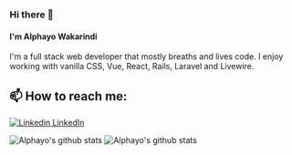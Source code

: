 ### Hi there 👋
#### I'm Alphayo Wakarindi

I'm a full stack web developer that mostly breaths and lives code. I enjoy working with vanilla CSS, Vue, React, Rails, Laravel and Livewire.

## 📫 How to reach me: 
[![Linkedin](https://i.stack.imgur.com/gVE0j.png) LinkedIn](https://www.linkedin.com/in/alphayo-wakarindi-15a825236/)

![Alphayo's github stats](https://github-readme-stats.vercel.app/api?username=alphayowakarindi&show_icons=true&theme=dark)
![Alphayo's github stats](https://github-readme-stats.vercel.app/api/top-langs/?username=alphayowakarindi&theme=dark&layout=compact)




















<!--
**alphayowakarindi/alphayowakarindi** is a ✨ _special_ ✨ repository because its `README.md` (this file) appears on your GitHub profile.




















Here are some ideas to get you started:

- 🔭 I’m currently working on ...
- 🌱 I’m currently learning ...
- 👯 I’m looking to collaborate on ...
- 🤔 I’m looking for help with ...
- 💬 Ask me about ...
- 📫 How to reach me: ...
- 😄 Pronouns: ...
- ⚡ Fun fact: ...
-->
